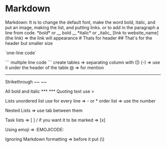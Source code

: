 # Markdown
Markdown: It is to change the default font, make the word bold, italic, and put an image, making the list, and putting links. or to add in the paragraph a line from code.
\**bold** or \__ bold __
\*italic* or \_italic_
\[link to website_name](the link) => the link will appearance
\# Thats for header
\#\# That's for the header but smaller size

\`one-line code\`

\```
multiple line code
\```
create tables => separating column with (|)
(-) => use it under the header of the table
@ => for mention

-------------------------------------------------

Strikethrough ~~ ~~

All bold and italic \*** ***
Quoting text use \>


Lists
unordered list use for every line => - or *
order list => use the number

Nested Lists => use tab between them

Task lists => \[ ] / if you want it to be marked => \[x]

Using emoji => :EMOJICODE:

Ignoring Markdown formatting => before it put (\\)
